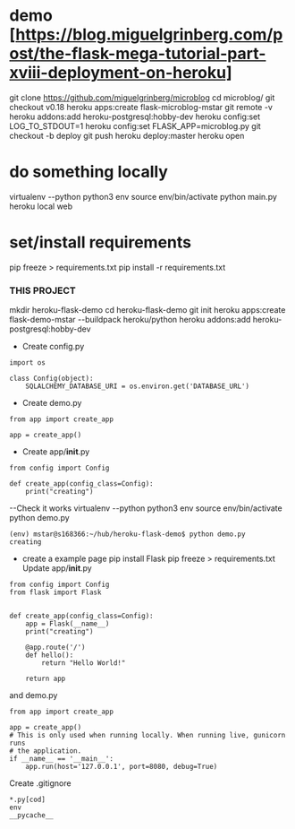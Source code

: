 # demo [https://blog.miguelgrinberg.com/post/the-flask-mega-tutorial-part-xviii-deployment-on-heroku]
git clone https://github.com/miguelgrinberg/microblog
cd microblog/
git checkout v0.18
heroku apps:create flask-microblog-mstar
git remote -v
heroku addons:add heroku-postgresql:hobby-dev
heroku config:set LOG_TO_STDOUT=1
heroku config:set FLASK_APP=microblog.py
git checkout -b deploy
git push heroku deploy:master
heroku open


# do something locally
virtualenv --python python3 env
source env/bin/activate
python main.py
heroku local web

# set/install requirements
pip freeze > requirements.txt
pip install -r requirements.txt




### THIS PROJECT
mkdir heroku-flask-demo
cd heroku-flask-demo
git init
heroku apps:create flask-demo-mstar --buildpack heroku/python
heroku addons:add heroku-postgresql:hobby-dev

- Create config.py
```
import os

class Config(object):
    SQLALCHEMY_DATABASE_URI = os.environ.get('DATABASE_URL')
```
- Create demo.py
```
from app import create_app

app = create_app()

```
- Create app/__init__.py
```
from config import Config

def create_app(config_class=Config):
    print("creating")

```
--Check it works
virtualenv --python python3 env
source env/bin/activate
python demo.py
```
(env) mstar@s168366:~/hub/heroku-flask-demo$ python demo.py
creating
```

- create a example page
pip install Flask
pip freeze > requirements.txt
Update app/__init__.py
```
from config import Config
from flask import Flask


def create_app(config_class=Config):
    app = Flask(__name__)
    print("creating")

    @app.route('/')
    def hello():
        return "Hello World!"

    return app
```
and
demo.py
```
from app import create_app

app = create_app()
# This is only used when running locally. When running live, gunicorn runs
# the application.
if __name__ == '__main__':
    app.run(host='127.0.0.1', port=8080, debug=True)
```
Create .gitignore
```
*.py[cod]
env
__pycache__
```
